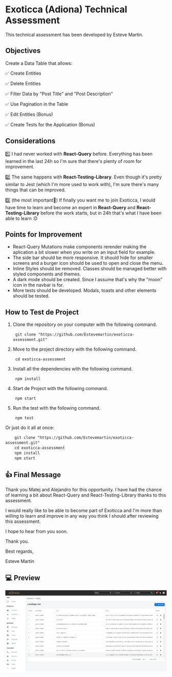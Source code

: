# Exoticca (Adiona) Technical Assessment

This technical assessment has been developed by Esteve Martín.

## Objectives

Create a Data Table that allows:

  :white_check_mark: Create Entities

  :white_check_mark: Delete Entities

  :white_check_mark: Filter Data by "Post Title" and "Post Description"

  :white_check_mark: Use Pagination in the Table

  :white_check_mark: Edit Entities (Bonus)

  :white_check_mark: Create Tests for the Application (Bonus)

## Considerations

:one: I had never worked with <b>React-Query</b> before. Everything has been learned in the last 24h so I'm sure that there's plenty of room for improvement.

:two: The same happens with <b>React-Testing-Library</b>. Even though it's pretty similar to Jest (which I'm more used to work with), I'm sure there's many things that can be improved.

:three: (the most important:triangular_flag_on_post:) If finally you want me to join Exoticca, I would have time to learn and become an expert in <b>React-Query</b> and <b>React-Testing-Library</b> before the work starts, but in 24h that's what I have been able to learn :D

## Points for Improvement

- React-Query Mutations make components rerender making the aplication a bit slower when you write on an input field for example.
- The side bar should be more responsive. It should hide for smaller screens and a burger icon should be used to open and close the menu.
- Inline Styles should be removed. Classes should be managed better with styled components and themes. 
- A dark mode should be created. Since I assume that's why the "moon" icon in the navbar is for.
- More tests should be developed. Modals, toasts and other elements should be tested.

## How to Test de Project

1) Clone the repository on your computer with the following command.

        git clone "https://github.com/Estevemartin/exoticca-assessment.git"

2) Move to the project directory with the following command.

        cd exoticca-assessment

3) Install all the dependencies with the following command.

        npm install

4) Start de Project with the following command.

        npm start

5) Run the test with the following command.

        npm test

Or just do it all at once:

        git clone "https://github.com/Estevemartin/exoticca-assessment.git"
        cd exoticca-assessment
        npm install
        npm start

## :thumbsup: Final Message

Thank you Matej and Alejandro for this opportunity. I have had the chance of learning a bit about React-Query and React-Testing-Library thanks to this assessment. 

I would really like to be able to become part of Exoticca and I'm more than willing to learn and improve in any way you think I should after reviewing this assessment.

I hope to hear from you soon.

Thank you.

Best regards,

Esteve Martín

## :computer: Preview

![This is a Preview](https://github.com/Estevemartin/exoticca-assessment/blob/main/public/preview.png?raw=true)




